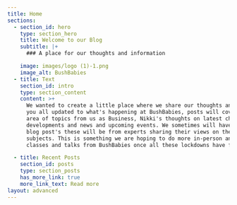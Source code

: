 ```yaml
---
title: Home
sections:
  - section_id: hero
    type: section_hero
    title: Welcome to our Blog
    subtitle: |+
      ### A place for our thoughts and information

    image: images/logo (1)-1.png
    image_alt: BushBabies
  - title: Text
    section_id: intro
    type: section_content
    content: >+
      We wanted to create a little place where we share our thoughts and to keep
      you all updated to what's happening at BushBabies, posts will cover a wide
      area of topics from us as Business, Nikki's thoughts on latest childcare
      developments and news and upcoming events. We sometimes will have guest
      blog post's these will be from experts sharing their views on their
      subjects. This is something we are hoping to do more in-person and run
      classes and talks from BushBabies once all these lockdowns have finished. 

  - title: Recent Posts
    section_id: posts
    type: section_posts
    has_more_link: true
    more_link_text: Read more
layout: advanced
---
```

